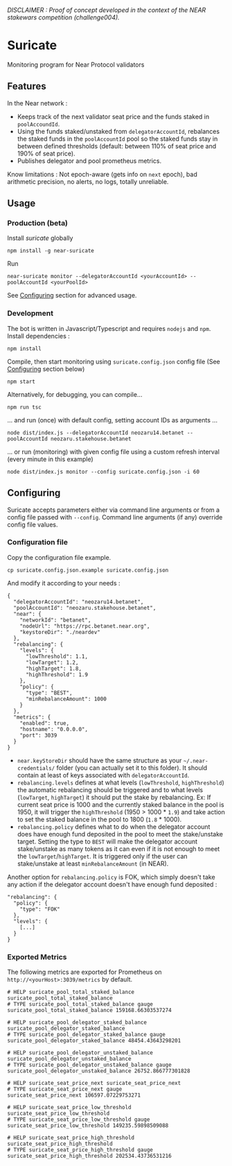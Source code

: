 *DISCLAIMER : Proof of concept developed in the context of the NEAR stakewars competition (challenge004).*

# Suricate

Monitoring program for Near Protocol validators

## Features
In the Near network :
- Keeps track of the next validator seat price and the funds staked in `poolAccoundId`.
- Using the funds staked/unstaked from `delegatorAccountId`, rebalances the staked funds in the `poolAccountId` pool so the staked funds stay in between defined thresholds (default: between 110% of seat price and 190% of seat price).
- Publishes delegator and pool prometheus metrics.

Know limitations : Not epoch-aware (gets info on `next` epoch), bad arithmetic precision, no alerts, no logs, totally unreliable.

## Usage

### Production (beta)
Install *suricate* globally
```
npm install -g near-suricate
```
Run
```
near-suricate monitor --delegatorAccountId <yourAccountId> --poolAccountId <yourPoolId> 
```
See [Configuring](#configuring) section for advanced usage.
### Development
The bot is written in Javascript/Typescript and requires `nodejs` and `npm`.
Install dependencies :
```
npm install
```
Compile, then start monitoring using `suricate.config.json` config file (See [Configuring](#configuring) section below)
```
npm start
```

Alternatively, for debugging, you can compile...
```
npm run tsc
```
... and run (once) with default config, setting account IDs as arguments ...
```
node dist/index.js --delegatorAccountId neozaru14.betanet --poolAccountId neozaru.stakehouse.betanet
```
... or run (monitoring) with given config file using a custom refresh interval (every minute in this example)
```
node dist/index.js monitor --config suricate.config.json -i 60
```

## Configuring

Suricate accepts parameters either via command line arguments or from a config file passed with `--config`. Command line arguments (if any) override config file values.

### Configuration file
Copy the configuration file example.
```
cp suricate.config.json.example suricate.config.json
```
And modify it according to your needs :
```
{
  "delegatorAccountId": "neozaru14.betanet",
  "poolAccountId": "neozaru.stakehouse.betanet",
  "near": {
    "networkId": "betanet",
    "nodeUrl": "https://rpc.betanet.near.org",
    "keystoreDir": "./neardev"
  },
  "rebalancing": {
    "levels": {
      "lowThreshold": 1.1,
      "lowTarget": 1.2,
      "highTarget": 1.8,
      "highThreshold": 1.9
    },
    "policy": {
      "type": "BEST",
      "minRebalanceAmount": 1000
    }
  },
  "metrics": {
    "enabled": true,
    "hostname": "0.0.0.0",
    "port": 3039
  }
}
```
- `near.keyStoreDir` should have the same structure as your `~/.near-credentials/` folder (you can actually set it to this folder). It should contain at least of keys associated with `delegatorAccountId`.
- `rebalancing.levels` defines at what levels (`lowThreshold`, `highThreshold`) the automatic rebalancing should be triggered and to what levels (`lowTarget`, `highTarget`) it should put the stake by rebalancing.
Ex: If current seat price is 1000 and the currently staked balance in the pool is 1950, it will trigger the `highThreshold` (1950 > 1000 * `1.9`) and take action to set the staked balance in the pool to 1800 (`1.8` * 1000).
- `rebalancing.policy` defines what to do when the delegator account does have enough fund deposited in the pool to meet the stake/unstake target. Setting the type to `BEST` will make the delegator account stake/unstake as many tokens as it can even if it is not enough to meet the `lowTarget`/`highTarget`. It is triggered only if the user can stake/unstake at least `minRebalanceAmount` (in NEAR).

Another option for `rebalancing.policy` is FOK, which simply doesn't take any action if the delegator account doesn't have enough fund deposited :
```
"rebalancing": {
  "policy": {
    "type": "FOK"
  },
  "levels": {
    [...]
  }
}
```



### Exported Metrics

The following metrics are exported for Prometheus on `http://<yourHost>:3039/metrics` by default.
```
# HELP suricate_pool_total_staked_balance suricate_pool_total_staked_balance
# TYPE suricate_pool_total_staked_balance gauge
suricate_pool_total_staked_balance 159168.66303537274

# HELP suricate_pool_delegator_staked_balance suricate_pool_delegator_staked_balance
# TYPE suricate_pool_delegator_staked_balance gauge
suricate_pool_delegator_staked_balance 48454.43643298201

# HELP suricate_pool_delegator_unstaked_balance suricate_pool_delegator_unstaked_balance
# TYPE suricate_pool_delegator_unstaked_balance gauge
suricate_pool_delegator_unstaked_balance 26752.866777301828

# HELP suricate_seat_price_next suricate_seat_price_next
# TYPE suricate_seat_price_next gauge
suricate_seat_price_next 106597.07229753271

# HELP suricate_seat_price_low_threshold suricate_seat_price_low_threshold
# TYPE suricate_seat_price_low_threshold gauge
suricate_seat_price_low_threshold 149235.59898509088

# HELP suricate_seat_price_high_threshold suricate_seat_price_high_threshold
# TYPE suricate_seat_price_high_threshold gauge
suricate_seat_price_high_threshold 202534.43736531216
```